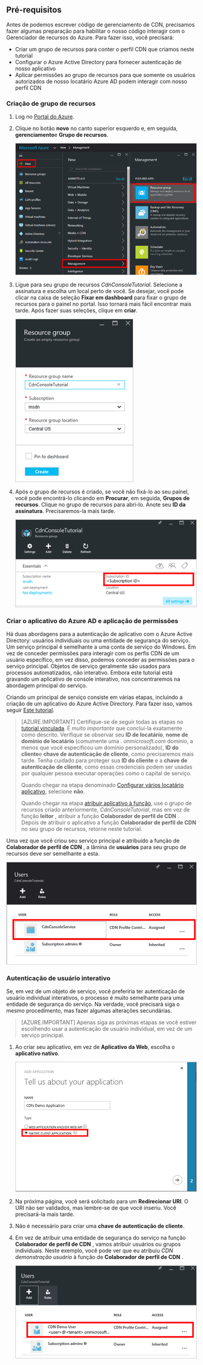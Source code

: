 ## <a name="prerequisites"></a>Pré-requisitos

Antes de podemos escrever código de gerenciamento de CDN, precisamos fazer algumas preparação para habilitar o nosso código interagir com o Gerenciador de recursos do Azure.  Para fazer isso, você precisará:

* Criar um grupo de recursos para conter o perfil CDN que criamos neste tutorial
* Configurar o Azure Active Directory para fornecer autenticação de nosso aplicativo
* Aplicar permissões ao grupo de recursos para que somente os usuários autorizados de nosso locatário Azure AD podem interagir com nosso perfil CDN

### <a name="creating-the-resource-group"></a>Criação de grupo de recursos

1. Log no [Portal do Azure](https://portal.azure.com).

2. Clique no botão **novo** no canto superior esquerdo e, em seguida, **gerenciamento**e **Grupo de recursos**.
    
    ![Criando um novo grupo de recursos](./media/cdn-app-dev-prep/cdn-new-rg-1-include.png)

3. Ligue para seu grupo de recursos *CdnConsoleTutorial*.  Selecione a assinatura e escolha um local perto de você.  Se desejar, você pode clicar na caixa de seleção **Fixar em dashboard** para fixar o grupo de recursos para o painel no portal.  Isso tornará mais fácil encontrar mais tarde.  Após fazer suas seleções, clique em **criar**.

    ![O grupo de recursos de nomenclatura](./media/cdn-app-dev-prep/cdn-new-rg-2-include.png)

4. Após o grupo de recursos é criado, se você não fixá-lo ao seu painel, você pode encontrá-lo clicando em **Procurar**, em seguida, **Grupos de recursos**.  Clique no grupo de recursos para abri-lo.  Anote seu **ID da assinatura**.  Precisaremos-la mais tarde.

    ![O grupo de recursos de nomenclatura](./media/cdn-app-dev-prep/cdn-subscription-id-include.png)

### <a name="creating-the-azure-ad-application-and-applying-permissions"></a>Criar o aplicativo do Azure AD e aplicação de permissões

Há duas abordagens para a autenticação de aplicativo com o Azure Active Directory: usuários individuais ou uma entidade de segurança do serviço. Um serviço principal é semelhante a uma conta de serviço do Windows.  Em vez de conceder permissões para interagir com os perfis CDN de um usuário específico, em vez disso, podemos conceder as permissões para o serviço principal.  Objetos de serviço geralmente são usados para processos automatizados, não interativo.  Embora este tutorial está gravando um aplicativo de console interativo, nos concentraremos na abordagem principal do serviço.

Criando um principal de serviço consiste em várias etapas, incluindo a criação de um aplicativo do Azure Active Directory.  Para fazer isso, vamos seguir [Este tutorial](../articles/resource-group-create-service-principal-portal.md).

> [AZURE.IMPORTANT] Certifique-se de seguir todas as etapas no [tutorial vinculada](../articles/resource-group-create-service-principal-portal.md).  É *muito importante* que concluí-la exatamente como descrito.  Verifique se observar seu **ID de locatário**, **nome de domínio de locatário** (comumente uma *. onmicrosoft.com* domínio, a menos que você especificou um domínio personalizado), **ID do cliente**e **chave de autenticação de cliente**, como precisaremos mais tarde.  Tenha cuidado para proteger sua **ID do cliente** e a **chave de autenticação de cliente**, como essas credenciais podem ser usadas por qualquer pessoa executar operações como o capital de serviço. 
>   
> Quando chegar na etapa denominado [Configurar vários locatário aplicativo](../articles/resource-group-create-service-principal-portal.md#configure-multi-tenant-application), selecione **não**.
> 
> Quando chegar na etapa [atribuir aplicativo à função](../articles/resource-group-create-service-principal-portal.md#assign-application-to-role), use o grupo de recursos criado anteriormente, *CdnConsoleTutorial*, mas em vez de função **leitor** , atribuir a função **Colaborador de perfil de CDN** .  Depois de atribuir o aplicativo a função **Colaborador de perfil de CDN** no seu grupo de recursos, retorne neste tutorial. 

Uma vez que você criou seu serviço principal e atribuído a função de **Colaborador de perfil de CDN** , a lâmina de **usuários** para seu grupo de recursos deve ser semelhante a esta.

![Blade de usuários](./media/cdn-app-dev-prep/cdn-service-principal-include.png)


### <a name="interactive-user-authentication"></a>Autenticação de usuário interativo

Se, em vez de um objeto de serviço, você preferiria ter autenticação de usuário individual interativos, o processo é muito semelhante para uma entidade de segurança do serviço.  Na verdade, você precisará siga o mesmo procedimento, mas fazer algumas alterações secundárias.

> [AZURE.IMPORTANT] Apenas siga as próximas etapas se você estiver escolhendo usar a autenticação de usuário individual, em vez de um serviço principal.

1. Ao criar seu aplicativo, em vez de **Aplicativo da Web**, escolha o **aplicativo nativo**. 
    
    ![Aplicativo nativo](./media/cdn-app-dev-prep/cdn-native-application-include.png)
    
2. Na próxima página, você será solicitado para um **Redirecionar URI**.  O URI não ser validados, mas lembre-se de que você inseriu.  Você precisará-la mais tarde. 

3. Não é necessário para criar uma **chave de autenticação de cliente**.

4. Em vez de atribuir uma entidade de segurança do serviço na função **Colaborador de perfil de CDN** , vamos atribuir usuários ou grupos individuais.  Neste exemplo, você pode ver que eu atribuiu *CDN demonstração usuário* à função de **Colaborador de perfil de CDN** .  
    
    ![Acesso de usuário individual](./media/cdn-app-dev-prep/cdn-aad-user-include.png)


